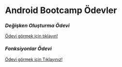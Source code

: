<h1> Android Bootcamp Ödevler </h1>

<h3><i>Değişken Oluşturma Ödevi</i></h3>

[Ödevi görmek için tıklayın!](app/src/main/java/com/example/androidbootcamp/quiz1/Quiz1.java)

<h3><i>Fonksiyonlar Ödevi</i></h3>

[Ödevi görmek için Tıklayınız!](app/src/main/java/com/example/androidbootcamp/quiz2)
